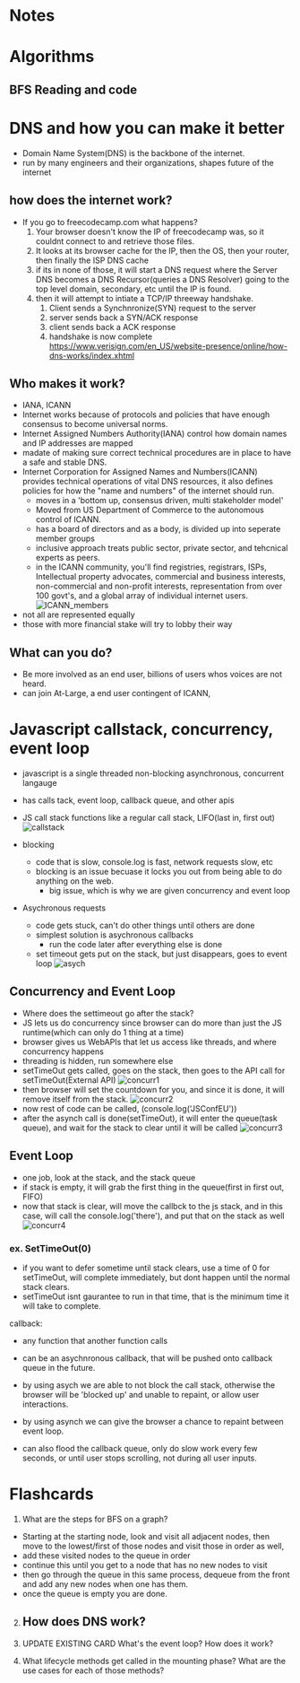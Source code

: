 # Notes

# Algorithms
## BFS Reading and code


# DNS and how you can make it better
- Domain Name System(DNS) is the backbone of the internet.
- run by many engineers and their organizations, shapes future of the internet

## how does the internet work?
- If you go to freecodecamp.com what happens?
  1. Your browser doesn't know the IP of freecodecamp was, so it couldnt connect to and retrieve those files.  
  2. It looks at its browser cache for the IP, then the OS, then your router, then finally the ISP DNS cache
  3. if its in none of those, it will start a DNS request where the Server DNS becomes a DNS Recursor(queries a DNS Resolver) going to the top level domain, secondary, etc until the IP is found.
  4. then it will attempt to intiate a TCP/IP threeway handshake.
     1. Client sends a Synchnronize(SYN) request to the server
     2. server sends back a SYN/ACK response
     3. client sends back a ACK response
     4. handshake is now complete
https://www.verisign.com/en_US/website-presence/online/how-dns-works/index.xhtml

## Who makes it work?
- IANA, ICANN
- Internet works because of protocols and policies that have enough consensus to become universal norms.
- Internet Assigned Numbers Authority(IANA) control how domain names and IP addresses are mapped
- madate of making sure correct technical procedures are in place to have a safe and stable DNS.
- Internet Corporation for Assigned Names and Numbers(ICANN) provides technical operations of vital DNS resources, it also defines policies for how the "name and numbers" of the internet should run.
  - moves in a 'bottom up, consensus driven, multi stakeholder model'
  - Moved from US Department of Commerce to the autonomous control of ICANN.
  - has a board of directors and as a body, is divided up into seperate member groups
  - inclusive approach treats public sector, private sector, and tehcnical experts as peers.
  - in the ICANN community, you'll find registries, registrars, ISPs, Intellectual property advocates, commercial and business interests, non-commercial and non-profit interests, representation from over 100 govt's, and a global array of individual internet users.
![ICANN_members](https://cdn-images-1.medium.com/max/1600/1*bmNP6V25oKJkvCuQwEsshw.png)
- not all are represented equally
- those with more financial stake will try to lobby their way

## What can you do?
- Be more involved as an end user, billions of users whos voices are not heard.
- can join At-Large, a end user contingent of ICANN, 

# Javascript callstack, concurrency, event loop
- javascript is a single threaded non-blocking asynchronous, concurrent langauge
- has calls tack, event loop, callback queue, and other apis
- JS call stack functions like a regular call stack, LIFO(last in, first out)
![callstack](callstack.jpg)

- blocking
  - code that is slow, console.log is fast, network requests slow, etc
  - blocking is an issue becuase it locks you out from being able to do anything on the web.
    - big issue, which is why we are given concurrency and event loop

- Asychronous requests
  - code gets stuck, can't do other things until others are done
  - simplest solution is asychronous callbacks
    - run the code later after everything else is done
  - set timeout gets put on the stack, but just disappears, goes to event loop
  ![asych](asych_call.jpg)

## Concurrency and Event Loop
- Where does the settimeout go after the stack?
- JS lets us do concurrency since browser can do more than just the JS runtime(which can only do 1 thing at a time)
- browser gives us WebAPIs that let us access like threads, and where concurrency happens
- threading is hidden, run somewhere else
- setTimeOut gets called, goes on the stack, then goes to the API call for setTimeOut(External API)
![concurr1](concurr1.jpg)
- then browser will set the countdown for you, and since it is done, it will remove itself from the stack.
![concurr2](concurr2.jpg)
- now rest of code can be called, (console.log('JSConfEU')) 
- after the asynch call is done(setTimeOut), it will enter the queue(task queue), and wait for the stack to clear until it will be called
![concurr3](concurr3.jpg)

## Event Loop
- one job, look at the stack, and the stack queue
- if stack is empty, it will grab the first thing in the queue(first in first out, FIFO)
- now that stack is clear, will move the callbck to the js stack, and in this case, will call the console.log('there'), and put that on the stack as well
![concurr4](concurr4.jpg)


### ex. SetTimeOut(0)
- if you want to defer sometime until stack clears, use a time of 0 for setTimeOut, will complete immediately, but dont happen until the normal stack clears.
- setTimeOut isnt gaurantee to run in that time, that is the minimum time it will take to complete.

callback:
- any function that another function calls
- can be an asychnronous callback, that will be pushed onto callback queue in the future.
- by using asych we are able to not block the call stack, otherwise the browser will be 'blocked up' and unable to repaint, or allow user interactions.
- by using asynch we can give the browser a chance to repaint between event loop.

- can also flood the callback queue, only do slow work every few seconds, or until user stops scrolling, not during all user inputs.



# Flashcards

1. What are the steps for BFS on a graph?
  - Starting at the starting node, look and visit all adjacent nodes, then move to the lowest/first of those nodes and visit those in order as well,
  -  add these visited nodes to the queue in order
  - continue this until you get to a node that has no new nodes to visit
  - then go through the queue in this same process, dequeue from the front and add any new nodes when one has them.
  - once the queue is empty you are done.

2. How does DNS work?
   - 


3. UPDATE EXISTING CARD What's the event loop? How does it work?


4. What lifecycle methods get called in the mounting phase? What are the use cases for each of those methods?
